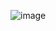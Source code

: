 ![image](https://user-images.githubusercontent.com/114413752/217888417-7dfeebe2-28af-4aed-aecb-c29af68e3fdc.png)

